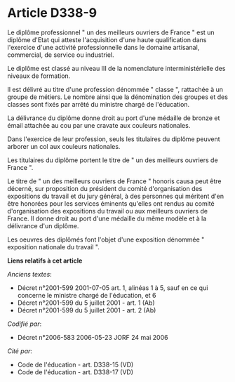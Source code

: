 # Article D338-9

Le diplôme professionnel " un des meilleurs ouvriers de France " est un diplôme d'Etat qui atteste l'acquisition d'une haute
qualification dans l'exercice d'une activité professionnelle dans le domaine artisanal, commercial, de service ou industriel.

Le diplôme est classé au niveau III de la nomenclature interministérielle des niveaux de formation.

Il est délivré au titre d'une profession dénommée " classe ", rattachée à un groupe de métiers. Le nombre ainsi que la
dénomination des groupes et des classes sont fixés par arrêté du ministre chargé de l'éducation.

La délivrance du diplôme donne droit au port d'une médaille de bronze et émail attachée au cou par une cravate aux couleurs
nationales.

Dans l'exercice de leur profession, seuls les titulaires du diplôme peuvent arborer un col aux couleurs nationales.

Les titulaires du diplôme portent le titre de " un des meilleurs ouvriers de France ".

Le titre de " un des meilleurs ouvriers de France " honoris causa peut être décerné, sur proposition du président du comité
d'organisation des expositions du travail et du jury général, à des personnes qui méritent d'en être honorées pour les
services éminents qu'elles ont rendus au comité d'organisation des expositions du travail ou aux meilleurs ouvriers de
France. Il donne droit au port d'une médaille du même modèle et à la délivrance d'un diplôme.

Les oeuvres des diplômés font l'objet d'une exposition dénommée " exposition nationale du travail ".

**Liens relatifs à cet article**

_Anciens textes_:

  - Décret n°2001-599 2001-07-05 art. 1, alinéas 1 à 5, sauf en ce qui concerne le ministre chargé de l'éducation, et 6
  - Décret n°2001-599 du 5 juillet 2001 - art. 1 (Ab)
  - Décret n°2001-599 du 5 juillet 2001 - art. 2 (Ab)

_Codifié par_:

  - Décret n°2006-583 2006-05-23 JORF 24 mai 2006

_Cité par_:

  - Code de l'éducation - art. D338-15 (VD)
  - Code de l'éducation - art. D338-17 (VD)
